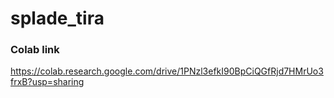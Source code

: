 # splade_tira

### Colab link

https://colab.research.google.com/drive/1PNzl3efkI90BpCiQGfRjd7HMrUo3frxB?usp=sharing